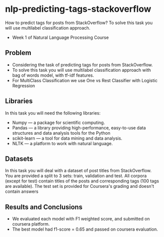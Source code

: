 # nlp-predicting-tags-stackoverflow
How to predict tags for posts from StackOverflow? To solve this task you will use multilabel classification approach.
- Week 1 of Natural Language Processing Course

## Problem

- Considering the task of predicting tags for posts from StackOverflow.  
- To solve this task you will use multilabel classification approach with bag of words model, with tf-idf features.
- For MultiClass Classification we use One vs Rest Classifier with Logistic Regression


## Libraries

In this task you will need the following libraries:

- Numpy — a package for scientific computing.
- Pandas — a library providing high-performance, easy-to-use data structures and data analysis tools for the Python
- scikit-learn — a tool for data mining and data analysis.
- NLTK — a platform to work with natural language.

## Datasets

In this task you will deal with a dataset of post titles from StackOverflow. You are provided a split to 3 sets: train, validation and test. All corpora (except for test) contain titles of the posts and corresponding tags (100 tags are available). The test set is provided for Coursera's grading and doesn't contain answers

## Results and Conclusions

- We evaluated each model with F1 weighted score, and submitted on coursera platform. 
- The best model had f1-score = 0.65 and passed on coursera evaluation.
